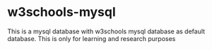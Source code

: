# w3schools-mysql
This is a mysql database with w3schools mysql database as default database. This is only for learning and research purposes 
